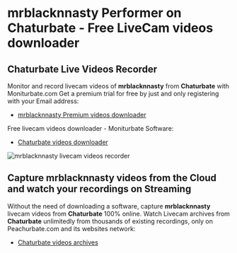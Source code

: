 # mrblacknnasty Performer on Chaturbate - Free LiveCam videos downloader

## Chaturbate Live Videos Recorder

Monitor and record livecam videos of **mrblacknnasty** from **Chaturbate** with Moniturbate.com
Get a premium trial for free by just and only registering with your Email address:
* [mrblacknnasty Premium videos downloader](https://moniturbate.com/request-demo-licence-key.html)

Free livecam videos downloader - Moniturbate Software:
* [Chaturbate videos downloader](https://moniturbate.com/moniturbate-download-software.html)

![mrblacknnasty livecam videos recorder](https://peachurnet.com/templates/moniturbate-software.png)


## Capture mrblacknnasty videos from the Cloud and watch your recordings on Streaming

Without the need of downloading a software, capture **mrblacknnasty** livecam videos from **Chaturbate** 100% online.
Watch Livecam archives from **Chaturbate** unlimitedly from thousands of existing recordings, only on Peachurbate.com and its websites network:
* [Chaturbate videos archives](https://peachurnet.com/)